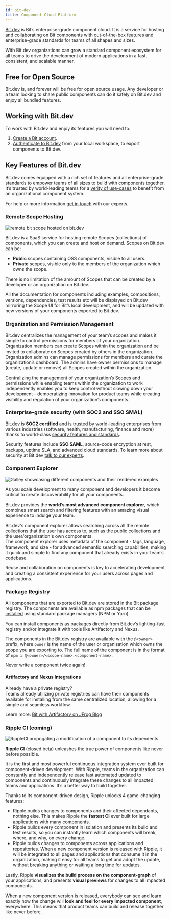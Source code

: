 ```yaml
---
id: bit-dev
title: Component Cloud Platform
---
```


[Bit.dev](https://bit.dev) is Bit’s enterprise-grade component cloud. It is a service for hosting and collaborating on Bit components with out-of-the-box features and enterprise-grade standards for teams of all shapes and sizes.

With Bit.dev organizations can grow a standard component ecosystem for all teams to drive the development of modern applications in a fast, consistent, and scalable manner.  

## Free for Open Source

Bit.dev is, and forever will be free for open source usage. Any developer or a team looking to share public components can do it safely on Bit.dev and enjoy all bundled features.

## Working with Bit.dev

To work with Bit.dev and enjoy its features you will need to:

1. [Create a Bit account](https://bit.dev/signup).
1. [Authenticate to Bit.dev](https://harmony-docs.bit.dev/getting-started/remote-scope) from your local workspace, to export components to Bit.dev.

## Key Features of Bit.dev

Bit.dev comes equipped with a rich set of features and all enterprise-grade standards to empower teams of all sizes to build with components together. It’s trusted by world-leading teams for a [verity of use-cases](https://blog.bitsrc.io/4-bit-use-cases-build-like-the-best-teams-1c36560c7c6e) to benefit from an organizational component system.

For help or more information [get in touch](https://bit.dev/support) with our experts.

### Remote Scope Hosting

![remote bit scope hosted on bit.dev](/img/scope-hosting.jpg)

Bit.dev is a SaaS service for hosting remote Scopes (collections) of components, which you can create and host on demand. Scopes on Bit.dev can be:

- **Public** scopes containing OSS components, visible to all users.  
- **Private** scopes, visible only to the members of the organization which owns the scope.

There is no limitation of the amount of Scopes that can be created by a developer or an organization on Bit.dev.

All the documentation for components including examples, compositions, versions, dependencies, test results etc will be displayed on Bit.dev mirroring the Scope UI for Bit’s local development, and will be updated with new versions of your components exported to Bit.dev.

### Organization and Permission Management

Bit.dev centralizes the management of your team’s scopes and makes it simple to control permissions for members of your organization. Organization members can create Scopes within the organization and be invited to collaborate on Scopes created by others in the organization.  
Organization admins can manage permissions for members and curate the organization’s dashboard. The admins have owner permissions to manage (create, update or remove) all Scopes created within the organization.

Centralizing the management of your organization’s Scopes and permissions while enabling teams within the organization to work independently enables you to keep control without slowing down your development - democratizing innovation for product teams while creating visibility and regulation of your organization’s components.

### Enterprise-grade security (with SOC2 and SSO SMAL)

Bit.dev is **SOC2 certified** and is trusted by world-leading enterprises from various industries (software, health, manufacturing, finance and more) thanks to world-class [security features and standards](https://bit.dev/resources/security).

Security features include **SSO SAML**, source-code encryption at rest, backups, uptime SLA, and advanced cloud standards. To learn more about security at Bit.dev [talk to our experts](https://bit.dev/contact-sales).

### Component Explorer

![Galley showcasing different components and their rendered examples](https://storage.googleapis.com/bit-docs/component-discovery-bit-react-gif.gif)

As you scale development to many component and developers it become critical to create discoverability for all your components.

Bit.dev provides the **world’s most advanced component explorer**, which combines smart search and filtering features with an amazing visual experience to indulge your team.

Bit.dev's component explorer allows searching across all the remote collections that the user has access to, such as the public collections and the user/organization's own components.  
The component explorer uses metadata of the component - tags, language, framework, and size - for advanced semantic searching capabilities, making it quick and simple to find any component that already exists in your team’s codebase.

Reuse and collaboration on components is key to accelerating development and creating a consistent experience for your users across pages and applications.

### Package Registry

All components that are exported to Bit.dev are stored in the Bit package registry. The components are available as npm packages that can be [installed](/getting-started/installing-components) using standard package managers (NPM or Yarn).

You can install components as packages directly from Bit.dev’s lighting-fast registry and/or integrate it with tools like Artifactory and Nexus.

The components in the Bit.dev registry are available with the `@<owner>` prefix, where `owner` is the name of the user or organisation which owns the scope you are exporting to. The full name of the component is in the format of `npm i @<owner>/<scope-name>.<component-name>`.

Never write a component twice again!

#### Artifactory and Nexus Integrations

Already have a private registry?  
Teams already utilizing private registries can have their components available for installing from the same centralized location, allowing for a simple and seamless workflow.

Learn more: [Bit with Artifactory on JFrog Blog](https://jfrog.com/blog/artifactory-your-npm-registry-for-bit/#:~:text=Artifactory%20ensures%20component%20availability&text=Bit%20enables%20developers%20to%20isolate,from%20other%20projects%20using%20NPM.)

### Ripple CI (coming)

![RippleCI propogating a modification of a component to its dependents](/img/ripple.png)

**Ripple CI** (closed beta) unleashes the true power of components like never before possible.  

It is the first and most powerful continuous integration system ever built for component-driven development. With Ripple, teams in the organization can constantly and independently release fast automated updated to components and continuously integrate these changes to all impacted teams and applications. It’s a better way to build together.

Thanks to its component-driven design, Ripple unlocks 4 game-changing features:

- Ripple builds changes to components and their affected dependants, nothing else. This makes Ripple the **fastest CI** ever built for large applications with many components.
- Ripple builds every component in isolation and presents its build and test results, so you can instantly learn which components will break, where, and why, on every change.
- Ripple builds changes to components across applications and repositories. When a new component version is released with Ripple, it will be integrated to all pages and applications that consume it in the organization, making it easy for all teams to get and adopt the update, without breaking anything or waiting a long time for updates.  

Lastly, Ripple **visualizes the build process on the component-graph** of your applications, and presents **visual previews** for changes to all impacted components.  

When a new component version is released, everybody can see and learn exactly how the change will **look and feel for every impacted component**, everywhere. This means that product teams can build and release together like never before.
